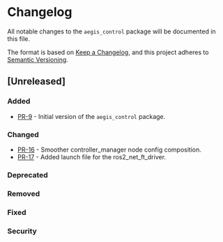 # Changelog

All notable changes to the `aegis_control` package will be documented in this file.

The format is based on [Keep a Changelog](https://keepachangelog.com/en/1.1.0/),
and this project adheres to [Semantic Versioning](https://semver.org/spec/v2.0.0.html).

## [Unreleased]

### Added

* [PR-9](https://github.com/AGH-CEAI/aegis_ros/pull/9) - Initial version of the `aegis_control` package.

### Changed

* [PR-16](https://github.com/AGH-CEAI/aegis_ros/pull/16) - Smoother controller_manager node config composition.
* [PR-17](https://github.com/AGH-CEAI/aegis_ros/pull/17) - Added launch file for the ros2_net_ft_driver.

### Deprecated

### Removed

### Fixed

### Security

